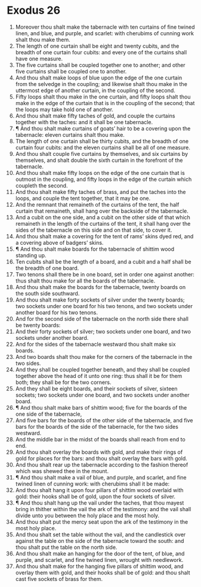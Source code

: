 ﻿# Exodus 26
1. Moreover thou shalt make the tabernacle with ten curtains of fine twined linen, and blue, and purple, and scarlet: with cherubims of cunning work shalt thou make them. 
2. The length of one curtain shall be eight and twenty cubits, and the breadth of one curtain four cubits: and every one of the curtains shall have one measure. 
3. The five curtains shall be coupled together one to another; and other five curtains shall be coupled one to another. 
4. And thou shalt make loops of blue upon the edge of the one curtain from the selvedge in the coupling; and likewise shalt thou make in the uttermost edge of another curtain, in the coupling of the second. 
5. Fifty loops shalt thou make in the one curtain, and fifty loops shalt thou make in the edge of the curtain that is in the coupling of the second; that the loops may take hold one of another. 
6. And thou shalt make fifty taches of gold, and couple the curtains together with the taches: and it shall be one tabernacle. 
7. ¶ And thou shalt make curtains of goats’ hair to be a covering upon the tabernacle: eleven curtains shalt thou make. 
8. The length of one curtain shall be thirty cubits, and the breadth of one curtain four cubits: and the eleven curtains shall be all of one measure. 
9. And thou shalt couple five curtains by themselves, and six curtains by themselves, and shalt double the sixth curtain in the forefront of the tabernacle. 
10. And thou shalt make fifty loops on the edge of the one curtain that is outmost in the coupling, and fifty loops in the edge of the curtain which coupleth the second. 
11. And thou shalt make fifty taches of brass, and put the taches into the loops, and couple the tent together, that it may be one. 
12. And the remnant that remaineth of the curtains of the tent, the half curtain that remaineth, shall hang over the backside of the tabernacle. 
13. And a cubit on the one side, and a cubit on the other side of that which remaineth in the length of the curtains of the tent, it shall hang over the sides of the tabernacle on this side and on that side, to cover it. 
14. And thou shalt make a covering for the tent of rams’ skins dyed red, and a covering above of badgers’ skins. 
15. ¶ And thou shalt make boards for the tabernacle of shittim wood standing up. 
16. Ten cubits shall be the length of a board, and a cubit and a half shall be the breadth of one board. 
17. Two tenons shall there be in one board, set in order one against another: thus shalt thou make for all the boards of the tabernacle. 
18. And thou shalt make the boards for the tabernacle, twenty boards on the south side southward. 
19. And thou shalt make forty sockets of silver under the twenty boards; two sockets under one board for his two tenons, and two sockets under another board for his two tenons. 
20. And for the second side of the tabernacle on the north side there shall be twenty boards: 
21. And their forty sockets of silver; two sockets under one board, and two sockets under another board. 
22. And for the sides of the tabernacle westward thou shalt make six boards. 
23. And two boards shalt thou make for the corners of the tabernacle in the two sides. 
24. And they shall be coupled together beneath, and they shall be coupled together above the head of it unto one ring: thus shall it be for them both; they shall be for the two corners. 
25. And they shall be eight boards, and their sockets of silver, sixteen sockets; two sockets under one board, and two sockets under another board. 
26. ¶ And thou shalt make bars of shittim wood; five for the boards of the one side of the tabernacle, 
27. And five bars for the boards of the other side of the tabernacle, and five bars for the boards of the side of the tabernacle, for the two sides westward. 
28. And the middle bar in the midst of the boards shall reach from end to end. 
29. And thou shalt overlay the boards with gold, and make their rings of gold for places for the bars: and thou shalt overlay the bars with gold. 
30. And thou shalt rear up the tabernacle according to the fashion thereof which was shewed thee in the mount. 
31. ¶ And thou shalt make a vail of blue, and purple, and scarlet, and fine twined linen of cunning work: with cherubims shall it be made: 
32. And thou shalt hang it upon four pillars of shittim wood overlaid with gold: their hooks shall be of gold, upon the four sockets of silver. 
33. ¶ And thou shalt hang up the vail under the taches, that thou mayest bring in thither within the vail the ark of the testimony: and the vail shall divide unto you between the holy place and the most holy. 
34. And thou shalt put the mercy seat upon the ark of the testimony in the most holy place. 
35. And thou shalt set the table without the vail, and the candlestick over against the table on the side of the tabernacle toward the south: and thou shalt put the table on the north side. 
36. And thou shalt make an hanging for the door of the tent, of blue, and purple, and scarlet, and fine twined linen, wrought with needlework. 
37. And thou shalt make for the hanging five pillars of shittim wood, and overlay them with gold, and their hooks shall be of gold: and thou shalt cast five sockets of brass for them. 
